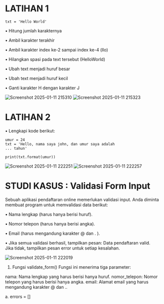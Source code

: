 # LATIHAN 1

    txt = 'Hello World'
  
• Hitung jumlah karakternya

• Ambil karakter terakhir

• Ambil karakter index ke-2 sampai index ke-4 (llo)

• Hilangkan spasi pada text tersebut (HelloWorld)

• Ubah text menjadi huruf besar

• Ubah text menjadi huruf kecil

• Ganti karakter H dengan karakter J

![Screenshot 2025-01-11 215310](https://github.com/user-attachments/assets/d5c13b0c-c4e7-4d16-8611-6b5d91b3872c)
![Screenshot 2025-01-11 215323](https://github.com/user-attachments/assets/7c4061c3-8076-4f1f-8965-cdd69043ff4a)

# LATIHAN 2
• Lengkapi kode berikut:

    umur = 24
    txt = 'Hello, nama saya john, dan umur saya adalah
    ... tahun'

    print(txt.format(umur))

![Screenshot 2025-01-11 222251](https://github.com/user-attachments/assets/b665f9c5-6758-4f0c-92f0-d4426994bc1f)
![Screenshot 2025-01-11 222257](https://github.com/user-attachments/assets/f95727bd-6c24-4710-abe1-b7dadda3ee41)

# STUDI KASUS : Validasi Form Input
Sebuah aplikasi pendaftaran online memerlukan validasi input. Anda
diminta membuat program untuk memvalidasi data berikut:

• Nama lengkap (harus hanya berisi huruf).

• Nomor telepon (harus hanya berisi angka).

• Email (harus mengandung karakter @ dan . ).

• Jika semua validasi berhasil, tampilkan pesan: Data pendaftaran
valid. Jika tidak, tampilkan pesan error untuk setiap kesalahan.

![Screenshot 2025-01-11 222019](https://github.com/user-attachments/assets/87e16306-bfb8-473d-b1b1-c89bd324e00d)

1. Fungsi validate_form()
Fungsi ini menerima tiga parameter:

nama: Nama lengkap yang harus berisi hanya huruf.
nomor_telepon: Nomor telepon yang harus berisi hanya angka.
email: Alamat email yang harus mengandung karakter @ dan ..

a.     errors = []

